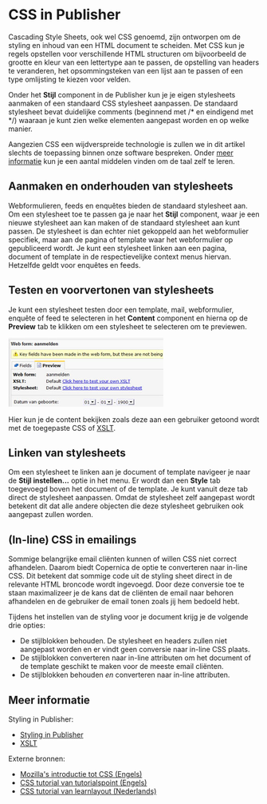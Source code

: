 # CSS in Publisher

Cascading Style Sheets, ook wel CSS genoemd, zijn ontworpen om de styling 
en inhoud van een HTML document te scheiden. Met CSS kun je regels opstellen 
voor verschillende HTML structuren om bijvoorbeeld de grootte en kleur van een 
lettertype aan te passen, de opstelling van headers te veranderen, het 
opsommingsteken van een lijst aan te passen of een type omlijsting te 
kiezen voor velden.

Onder het **Stijl** component in de Publisher kun je je eigen stylesheets 
aanmaken of een standaard CSS stylesheet aanpassen. De standaard stylesheet 
bevat duidelijke comments (beginnend met /\* en eindigend met \*/) waaraan 
je kunt zien welke elementen aangepast worden en op welke manier.

Aangezien CSS een wijdverspreide technologie is zullen we in dit artikel 
slechts de toepassing binnen onze software bespreken. Onder 
[meer informatie](./css#meer-informatie) kun je een aantal middelen 
vinden om de taal zelf te leren.

## Aanmaken en onderhouden van stylesheets

Webformulieren, feeds en enquêtes bieden de standaard stylesheet aan. Om een 
stylesheet toe te passen ga je naar het **Stijl** component, waar je 
een nieuwe stylesheet aan kan maken of de standaard stylesheet aan kunt passen. 
De stylesheet is dan echter niet gekoppeld aan het webformulier specifiek, maar 
aan de pagina of template waar het webformulier op gepubliceerd wordt. 
Je kunt een stylesheet linken aan een pagina, document of template in de 
respectievelijke context menus hiervan. Hetzelfde geldt voor enquêtes en 
feeds.

## Testen en voorvertonen van stylesheets

Je kunt een stylesheet testen door een template, mail, webformulier, enquête 
of feed te selecteren in het **Content** component en hierna op de **Preview** 
tab te klikken om een stylesheet te selecteren om te previewen.

![Preview style or xslt](../images/previewstyleorxslt.jpg)

Hier kun je de content bekijken zoals deze aan een gebruiker getoond wordt 
met de toegepaste CSS of [XSLT](./xslt).

## Linken van stylesheets

Om een stylesheet te linken aan je document of template navigeer je naar de 
**Stijl instellen...** optie in het menu. Er wordt dan een **Style** tab 
toegevoegd boven het document of de template. Je kunt vanuit deze tab 
direct de stylesheet aanpassen. Omdat de stylesheet zelf aangepast wordt 
betekent dit dat alle andere objecten die deze stylesheet gebruiken ook 
aangepast zullen worden.

## (In-line) CSS in emailings

Sommige belangrijke email cliënten kunnen of willen CSS niet correct afhandelen. 
Daarom biedt Copernica de optie te converteren naar in-line CSS. Dit betekent 
dat sommige code uit de styling sheet direct in de relevante HTML broncode wordt 
ingevoegd. Door deze conversie toe te staan maximalizeer je de kans dat de 
cliënten de email naar behoren afhandelen en de gebruiker de email tonen 
zoals jij hem bedoeld hebt.

Tijdens het instellen van de styling voor je document krijg je de volgende 
drie opties:
-   De stijlblokken behouden. De stylesheet en headers zullen niet aangepast 
    worden en er vindt geen conversie naar in-line CSS plaats.
-   De stijlblokken converteren naar in-line attributen om het 
    document of de template geschikt te maken voor de meeste email cliënten.
-   De stijlblokken behouden *en* converteren naar in-line attributen.

## Meer informatie

Styling in Publisher:
* [Styling in Publisher](./emailings-publisher-styling)
* [XSLT](./xslt)

Externe bronnen:
* [Mozilla's introductie tot CSS (Engels)](https://developer.mozilla.org/en-US/docs/Learn/CSS/Introduction_to_CSS) 
* [CSS tutorial van tutorialspoint (Engels)](https://www.tutorialspoint.com/css/)
* [CSS tutorial van learnlayout (Nederlands)](http://nl.learnlayout.com/)


